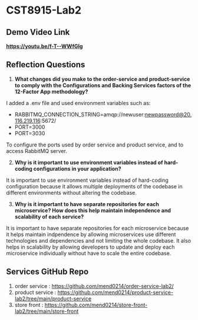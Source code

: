 # CST8915-Lab2

## Demo Video Link

**https://youtu.be/f-T--WWfGlg**

## Reflection Questions

1. **What changes did you make to the order-service and product-service to comply with the Configurations and Backing Services factors of the 12-Factor App methodology?**

I added a .env file and used environment variables such as: 
* RABBITMQ_CONNECTION_STRING=amqp://newuser:newpassword@20.116.219.116:5672/
* PORT=3000
* PORT=3030

To configure the ports used by order service and product service, and to access RabbitMQ server.

2. **Why is it important to use environment variables instead of hard-coding configurations in your application?**

It is important to use environment variables instead of hard-coding configuration because it allows multiple deployments of the codebase in different environments without altering the codebase.

3. **Why is it important to have separate repositories for each microservice? How does this help maintain independence and scalability of each service?**

It is important to have separate repositories for each microservice because it helps maintain indpendence by allowing microservices use different technologies and dependencies and not limiting the whole codebase. It also helps in scalability by allowing developers to update and deploy each microservice individually without have to scale the entire codebase.

## Services GitHub Repo

1. order service : https://github.com/mend0214/order-service-lab2/
2. product service : https://github.com/mend0214/product-service-lab2/tree/main/product-service
3. store front : https://github.com/mend0214/store-front-lab2/tree/main/store-front
